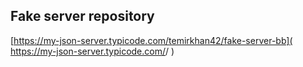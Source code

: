 ## Fake server repository

[https://my-json-server.typicode.com/temirkhan42/fake-server-bb]( https://my-json-server.typicode.com/<your-username>/<your-repo> )

